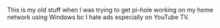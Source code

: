 This is my old stuff when I was trying to get pi-hole working on my home network using Windows bc I hate ads especially on YouTube TV.

